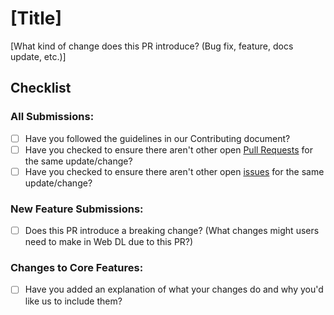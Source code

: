 # [Title]
[What kind of change does this PR introduce? (Bug fix, feature, docs update, etc.)]

## Checklist

### All Submissions:
* [ ] Have you followed the guidelines in our Contributing document?
* [ ] Have you checked to ensure there aren't other open [Pull Requests](https://github.com/web-dl-tools/web-dl-tools.github.io/pulls) for the same update/change?
* [ ] Have you checked to ensure there aren't other open [issues](https://github.com/web-dl-tools/web-dl-tools.github.io/issues) for the same update/change?

### New Feature Submissions:
* [ ] Does this PR introduce a breaking change? (What changes might users need to make in Web DL due to this PR?)

### Changes to Core Features:
* [ ] Have you added an explanation of what your changes do and why you'd like us to include them?